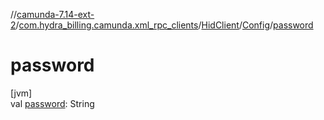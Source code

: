 //[camunda-7.14-ext-2](../../../../index.md)/[com.hydra_billing.camunda.xml_rpc_clients](../../index.md)/[HidClient](../index.md)/[Config](index.md)/[password](password.md)

# password

[jvm]\
val [password](password.md): String
